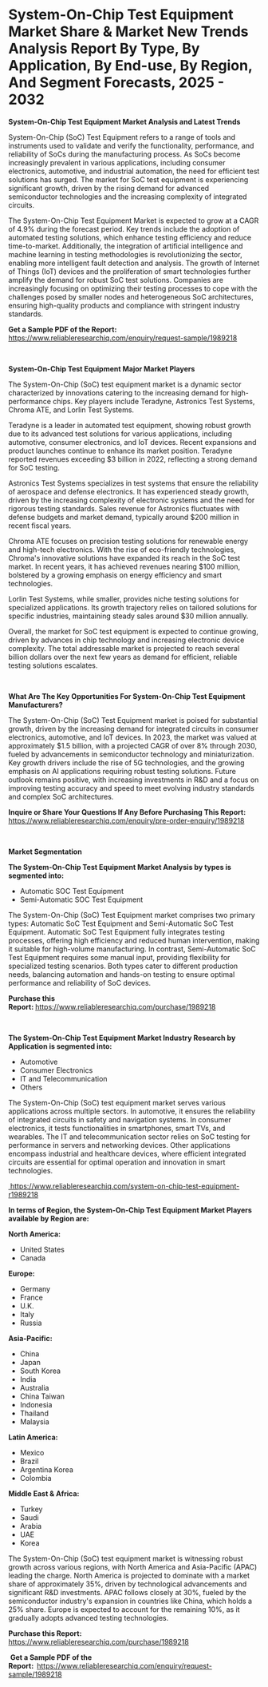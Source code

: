 <p><h1>System-On-Chip Test Equipment Market Share & Market New Trends Analysis Report By Type, By Application, By End-use, By Region, And Segment Forecasts, 2025 - 2032</h1></p><p><strong>System-On-Chip Test Equipment Market Analysis and Latest Trends</strong></p>
<p><p>System-On-Chip (SoC) Test Equipment refers to a range of tools and instruments used to validate and verify the functionality, performance, and reliability of SoCs during the manufacturing process. As SoCs become increasingly prevalent in various applications, including consumer electronics, automotive, and industrial automation, the need for efficient test solutions has surged. The market for SoC test equipment is experiencing significant growth, driven by the rising demand for advanced semiconductor technologies and the increasing complexity of integrated circuits.</p><p>The System-On-Chip Test Equipment Market is expected to grow at a CAGR of 4.9% during the forecast period. Key trends include the adoption of automated testing solutions, which enhance testing efficiency and reduce time-to-market. Additionally, the integration of artificial intelligence and machine learning in testing methodologies is revolutionizing the sector, enabling more intelligent fault detection and analysis. The growth of Internet of Things (IoT) devices and the proliferation of smart technologies further amplify the demand for robust SoC test solutions. Companies are increasingly focusing on optimizing their testing processes to cope with the challenges posed by smaller nodes and heterogeneous SoC architectures, ensuring high-quality products and compliance with stringent industry standards.</p></p>
<p><strong>Get a Sample PDF of the Report:&nbsp;</strong> <a href="https://www.reliableresearchiq.com/enquiry/request-sample/1989218?utm_campaign=3704&utm_medium=2&utm_source=Github&utm_content=ia&utm_term=16042025&utm_id=system-on-chip-test-equipment">https://www.reliableresearchiq.com/enquiry/request-sample/1989218</a></p>
<p>&nbsp;</p>
<p><strong>System-On-Chip Test Equipment Major Market Players</strong></p>
<p><p>The System-On-Chip (SoC) test equipment market is a dynamic sector characterized by innovations catering to the increasing demand for high-performance chips. Key players include Teradyne, Astronics Test Systems, Chroma ATE, and Lorlin Test Systems.</p><p>Teradyne is a leader in automated test equipment, showing robust growth due to its advanced test solutions for various applications, including automotive, consumer electronics, and IoT devices. Recent expansions and product launches continue to enhance its market position. Teradyne reported revenues exceeding $3 billion in 2022, reflecting a strong demand for SoC testing.</p><p>Astronics Test Systems specializes in test systems that ensure the reliability of aerospace and defense electronics. It has experienced steady growth, driven by the increasing complexity of electronic systems and the need for rigorous testing standards. Sales revenue for Astronics fluctuates with defense budgets and market demand, typically around $200 million in recent fiscal years.</p><p>Chroma ATE focuses on precision testing solutions for renewable energy and high-tech electronics. With the rise of eco-friendly technologies, Chroma's innovative solutions have expanded its reach in the SoC test market. In recent years, it has achieved revenues nearing $100 million, bolstered by a growing emphasis on energy efficiency and smart technologies.</p><p>Lorlin Test Systems, while smaller, provides niche testing solutions for specialized applications. Its growth trajectory relies on tailored solutions for specific industries, maintaining steady sales around $30 million annually.</p><p>Overall, the market for SoC test equipment is expected to continue growing, driven by advances in chip technology and increasing electronic device complexity. The total addressable market is projected to reach several billion dollars over the next few years as demand for efficient, reliable testing solutions escalates.</p></p>
<p>&nbsp;</p>
<p><strong>What Are The Key Opportunities For System-On-Chip Test Equipment Manufacturers?</strong></p>
<p><p>The System-On-Chip (SoC) Test Equipment market is poised for substantial growth, driven by the increasing demand for integrated circuits in consumer electronics, automotive, and IoT devices. In 2023, the market was valued at approximately $1.5 billion, with a projected CAGR of over 8% through 2030, fueled by advancements in semiconductor technology and miniaturization. Key growth drivers include the rise of 5G technologies, and the growing emphasis on AI applications requiring robust testing solutions. Future outlook remains positive, with increasing investments in R&D and a focus on improving testing accuracy and speed to meet evolving industry standards and complex SoC architectures.</p></p>
<p><strong>Inquire or Share Your Questions If Any Before Purchasing This Report:</strong> <a href="https://www.reliableresearchiq.com/enquiry/pre-order-enquiry/1989218?utm_campaign=3704&utm_medium=2&utm_source=Github&utm_content=ia&utm_term=16042025&utm_id=system-on-chip-test-equipment">https://www.reliableresearchiq.com/enquiry/pre-order-enquiry/1989218</a></p>
<p>&nbsp;</p>
<p><strong>Market Segmentation</strong></p>
<p><strong>The System-On-Chip Test Equipment Market Analysis by types is segmented into:</strong></p>
<p><ul><li>Automatic SOC Test Equipment</li><li>Semi-Automatic SOC Test Equipment</li></ul></p>
<p><p>The System-On-Chip (SoC) Test Equipment market comprises two primary types: Automatic SoC Test Equipment and Semi-Automatic SoC Test Equipment. Automatic SoC Test Equipment fully integrates testing processes, offering high efficiency and reduced human intervention, making it suitable for high-volume manufacturing. In contrast, Semi-Automatic SoC Test Equipment requires some manual input, providing flexibility for specialized testing scenarios. Both types cater to different production needs, balancing automation and hands-on testing to ensure optimal performance and reliability of SoC devices.</p></p>
<p><strong>Purchase this Report:&nbsp;</strong><a href="https://www.reliableresearchiq.com/purchase/1989218?utm_campaign=3704&utm_medium=2&utm_source=Github&utm_content=ia&utm_term=16042025&utm_id=system-on-chip-test-equipment">https://www.reliableresearchiq.com/purchase/1989218</a></p>
<p>&nbsp;</p>
<p><strong>The System-On-Chip Test Equipment Market Industry Research by Application is segmented into:</strong></p>
<p><ul><li>Automotive</li><li>Consumer Electronics</li><li>IT and Telecommunication</li><li>Others</li></ul></p>
<p><p>The System-On-Chip (SoC) test equipment market serves various applications across multiple sectors. In automotive, it ensures the reliability of integrated circuits in safety and navigation systems. In consumer electronics, it tests functionalities in smartphones, smart TVs, and wearables. The IT and telecommunication sector relies on SoC testing for performance in servers and networking devices. Other applications encompass industrial and healthcare devices, where efficient integrated circuits are essential for optimal operation and innovation in smart technologies.</p></p>
<p><a href="https://www.reliableresearchiq.com/system-on-chip-test-equipment-r1989218?utm_campaign=3704&utm_medium=2&utm_source=Github&utm_content=ia&utm_term=16042025&utm_id=system-on-chip-test-equipment">&nbsp;https://www.reliableresearchiq.com/system-on-chip-test-equipment-r1989218</a></p>
<p><strong>In terms of Region, the System-On-Chip Test Equipment Market Players available by Region are:</strong></p>
<p>
    <p> <strong> North America: </strong>
        <ul>
            <li>United States</li>
            <li>Canada</li>
        </ul>
        </p> 
    <p> <strong> Europe: </strong>
        <ul>
            <li>Germany</li>
            <li>France</li>
            <li>U.K.</li>
            <li>Italy</li>
            <li>Russia</li>
        </ul>
        </p> 
    <p> <strong> Asia-Pacific: </strong>
        <ul>
            <li>China</li>
            <li>Japan</li>
            <li>South Korea</li>
            <li>India</li>
            <li>Australia</li>
            <li>China Taiwan</li>
            <li>Indonesia</li>
            <li>Thailand</li>
            <li>Malaysia</li>
        </ul>
        </p> 
    <p> <strong> Latin America: </strong>
        <ul>
            <li>Mexico</li>
            <li>Brazil</li>
            <li>Argentina Korea</li>
            <li>Colombia</li>
        </ul>
        </p> 
    <p> <strong> Middle East & Africa: </strong>
        <ul>
            <li>Turkey</li>
            <li>Saudi</li>
            <li>Arabia</li>
            <li>UAE</li>
            <li>Korea</li>
        </ul>
    </p>
    </p>
<p><p>The System-On-Chip (SoC) test equipment market is witnessing robust growth across various regions, with North America and Asia-Pacific (APAC) leading the charge. North America is projected to dominate with a market share of approximately 35%, driven by technological advancements and significant R&D investments. APAC follows closely at 30%, fueled by the semiconductor industry's expansion in countries like China, which holds a 25% share. Europe is expected to account for the remaining 10%, as it gradually adopts advanced testing technologies.</p></p>
<p><strong>Purchase this Report: </strong><a href="https://www.reliableresearchiq.com/purchase/1989218?utm_campaign=3704&utm_medium=2&utm_source=Github&utm_content=ia&utm_term=16042025&utm_id=system-on-chip-test-equipment">https://www.reliableresearchiq.com/purchase/1989218</a></p>
<p>&nbsp;<strong>Get a Sample PDF of the Report:&nbsp;&nbsp;</strong><a href="https://www.reliableresearchiq.com/enquiry/request-sample/1989218?utm_campaign=3704&utm_medium=2&utm_source=Github&utm_content=ia&utm_term=16042025&utm_id=system-on-chip-test-equipment">https://www.reliableresearchiq.com/enquiry/request-sample/1989218</a></p>
<p><strong></strong></p>
<p><p></p><p></p><p></p></p>
